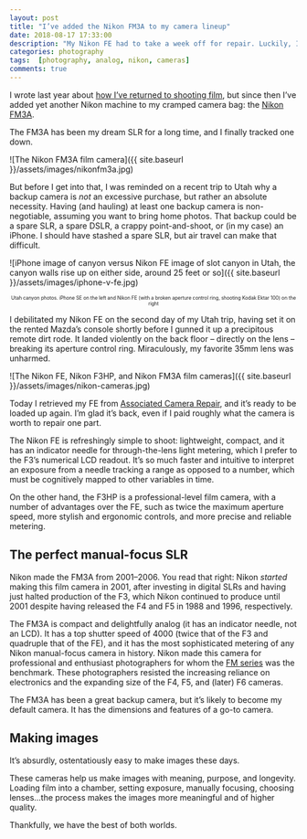 ```yaml
---
layout: post
title: "I’ve added the Nikon FM3A to my camera lineup"
date: 2018-08-17 17:33:00
description: "My Nikon FE had to take a week off for repair. Luckily, I recently bought yet another film camera."
categories: photography
tags:  [photography, analog, nikon, cameras]
comments: true
---
```


I wrote last year about [how I’ve returned to shooting film](/slowing-down-with-analog/), but since then I’ve added yet another Nikon machine to my cramped camera bag: the [Nikon FM3A](https://imaging.nikon.com/history/chronicle/history-fm3a/).

The FM3A has been my dream SLR for a long time, and I finally tracked one down.

![The Nikon FM3A film camera]({{ site.baseurl }}/assets/images/nikonfm3a.jpg)

But before I get into that, I was reminded on a recent trip to Utah why a backup camera is _not_ an excessive purchase, but rather an absolute necessity. Having (and hauling) at least one backup camera is non-negotiable, assuming you want to bring home photos. That backup could be a spare SLR, a spare DSLR, a crappy point-and-shoot, or (in my case) an iPhone. I should have stashed a spare SLR, but air travel can make that difficult.

![iPhone image of canyon versus Nikon FE image of slot canyon in Utah, the canyon walls rise up on either side, around 25 feet or so]({{ site.baseurl }}/assets/images/iphone-v-fe.jpg)

<p style="font-size: .6em; text-align: center;">Utah canyon photos. iPhone SE on the left and Nikon FE (with a broken aperture control ring, shooting Kodak Ektar 100) on the right</p>

I debilitated my Nikon FE on the second day of my Utah trip, having set it on the rented Mazda’s console shortly before I gunned it up a precipitous remote dirt rode. It landed violently on the back floor – directly on the lens – breaking its aperture control ring. Miraculously, my favorite 35mm lens was unharmed.

![The Nikon FE, Nikon F3HP, and Nikon FM3A film cameras]({{ site.baseurl }}/assets/images/nikon-cameras.jpg)

Today I retrieved my FE from [Associated Camera Repair](https://associatedcamera.webs.com/), and it’s ready to be loaded up again. I’m glad it’s back, even if I paid roughly what the camera is worth to repair one part. 

The Nikon FE is refreshingly simple to shoot: lightweight, compact, and it has an indicator needle for through-the-lens light metering, which I prefer to the F3’s numerical LCD readout. It’s so much faster and intuitive to interpret an exposure from a needle tracking a range as opposed to a number, which must be cognitively mapped to other variables in time. 

On the other hand, the F3HP is a professional-level film camera, with a number of advantages over the FE, such as twice the maximum aperture speed, more stylish and ergonomic controls, and more precise and reliable metering.

## The perfect manual-focus SLR
Nikon made the FM3A from 2001–2006. You read that right: Nikon _started_ making this film camera in 2001, after investing in digital SLRs and having just halted production of the F3, which Nikon continued to produce until 2001 despite having released the F4 and F5 in 1988 and 1996, respectively.

The FM3A is compact and delightfully analog (it has an indicator needle, not an LCD). It has a top shutter speed of 4000 (twice that of the F3 and quadruple that of the FE), and it has the most sophisticated metering of any Nikon manual-focus camera in history. Nikon made this camera for professional and enthusiast photographers for whom the [FM series](https://kenrockwell.com/nikon/fefm.htm) was the benchmark. These photographers resisted the increasing reliance on electronics and the expanding size of the F4, F5, and (later) F6 cameras.

The FM3A has been a great backup camera, but it’s likely to become my default camera. It has the dimensions and features of a go-to camera.

## Making images
It’s absurdly, ostentatiously easy to make images these days. 

These cameras help us make images with meaning, purpose, and longevity. Loading film into a chamber, setting exposure, manually focusing, choosing lenses...the process makes the images more meaningful and of higher quality.

Thankfully, we have the best of both worlds.